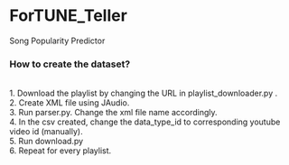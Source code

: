 # ForTUNE_Teller
Song Popularity Predictor

### How to create the dataset?
<br>
1. Download the playlist by changing the URL in playlist_downloader.py .
<br>
2. Create XML file using JAudio. <br>
3. Run parser.py. Change the xml file name accordingly. <br>
4. In the csv created, change the data_type_id to corresponding youtube video id (manually). <br>
5. Run download.py
<br>
6. Repeat for every playlist. 
